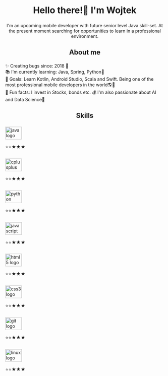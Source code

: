 <!DOCTYPE html>

<head>
<link rel="stylesheet" type="text/css" href="style.css">
</head>

<html>

<body>
<h1 align="center">Hello there!👋 I'm Wojtek</h1>

###

<p align="center">I'm an upcoming mobile developer with future senior level Java skill-set. At the present moment searching for opportunities to learn in a professional environment.</p>

###

<h2 align="center">About me</h2>

###

<p align="left">✨ Creating bugs since: 2018 👴<br>📚 I'm currently learning: Java, Spring, Python🚀<br>🎯 Goals: Learn Kotlin, Android Studio, Scala and Swift. Being one of the most professional mobile developers in the world🌎🌠<br>🎲 Fun facts: I invest in Stocks, bonds etc. 💰 I'm also passionate about AI and Data Science🦾</p>

###

<h2 align="center">Skills</h2>

###

<div class="skill1" align="left" class="skill-sets">
  <img src="https://cdn.jsdelivr.net/gh/devicons/devicon/icons/java/java-original-wordmark.svg" height="40" width="52" alt="java logo"   />
  <p align="left">⭐⭐★★★ </p>
</div>

###

<div class="skill2" align="left" class="skill-sets">
  <img src="https://cdn.jsdelivr.net/gh/devicons/devicon/icons/cplusplus/cplusplus-original.svg" height="40" width="52" alt="cplusplus logo"  />
  <p align="left">⭐⭐★★★ </p>
</div>

###

<div class="skill3" align="left" class="skill-sets">
  <img src="https://cdn.jsdelivr.net/gh/devicons/devicon/icons/python/python-original.svg" height="40" width="52" alt="python logo"  />
  <p align="left">⭐⭐★★★ </p>
</div>

###

<div class="skill4" align="left" class="skill-sets">
  <img src="https://cdn.jsdelivr.net/gh/devicons/devicon/icons/javascript/javascript-original.svg" height="40" width="52" alt="javascript logo"  />
  <p align="left">⭐⭐★★★ </p>
</div>

###

<div class="skill5" align="left" class="skill-sets">
  <img src="https://cdn.jsdelivr.net/gh/devicons/devicon/icons/html5/html5-original.svg" height="40" width="52" alt="html5 logo"  />
  <p align="left">⭐⭐★★★ </p>
</div>

###

<div class="skill6" align="left" class="skill-sets">
  <img src="https://cdn.jsdelivr.net/gh/devicons/devicon/icons/css3/css3-original.svg" height="40" width="52" alt="css3 logo"  />
  <p align="left">⭐⭐★★★ </p>
</div>

###

<div class="skill7" align="left" class="skill-sets">
  <img src="https://cdn.jsdelivr.net/gh/devicons/devicon/icons/git/git-original.svg" height="40" width="52" alt="git logo"  />
  <p align="left">⭐⭐★★★ </p>
</div>

###

<div class="skill8" align="left" class="skill-sets">
  <img src="https://cdn.jsdelivr.net/gh/devicons/devicon/icons/linux/linux-original.svg" height="40" width="52" alt="linux logo"  />
  <p align="left">⭐⭐★★★ </p>
</div>

###
  </body>

</html>
